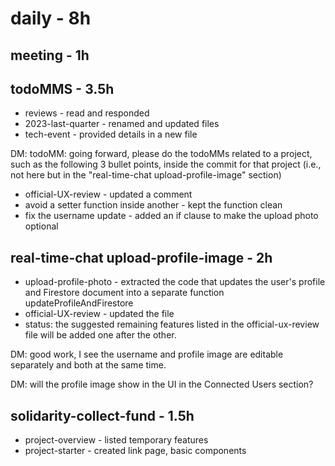 # daily - 8h

## meeting - 1h

## todoMMS - 3.5h
* reviews - read and responded
* 2023-last-quarter - renamed and updated files
* tech-event - provided details in a new file

DM: todoMM: going forward, please do the todoMMs related to a project, such as the following 3 bullet points, inside the commit for that project (i.e., not here but in the "real-time-chat upload-profile-image" section)
* official-UX-review - updated a comment 
* avoid a setter function inside another - kept the function clean
* fix the username update - added an if clause to make the upload photo optional

## real-time-chat upload-profile-image - 2h
* upload-profile-photo - extracted the code that updates the user's profile and Firestore document into a separate function updateProfileAndFirestore
* official-UX-review - updated the file
* status: the suggested remaining features listed in the official-ux-review file will be added one after the other. 

DM: good work, I see the username and profile image are editable separately and both at the same time.

DM: will the profile image show in the UI in the Connected Users section?


## solidarity-collect-fund - 1.5h
* project-overview - listed temporary features
* project-starter - created link page, basic components